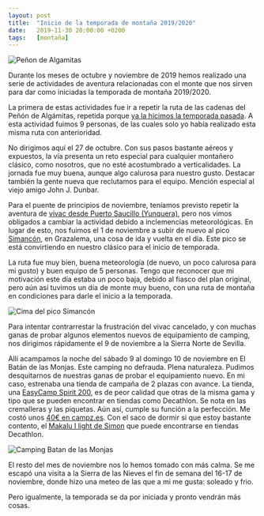 ```yaml
---
layout: post
title:  "Inicio de la temporada de montaña 2019/2020"
date:   2019-11-30 20:00:00 +0200
tags:	[montaña]
---
```


![Peñon de Algamitas][algamitas]

Durante los meses de octubre y noviembre de 2019 hemos realizado una serie de
actividades de aventura relacionadas con el monte que nos sirven para dar como
iniciadas la temporada de montaña 2019/2020.

La primera de estas actividades fue ir a repetir la ruta de las cadenas del
Peñón de Algámitas, repetida porque [ya la hicimos la temporada pasada][cadenas].
A esta actividad fuimos 9 personas, de las cuales solo yo había realizado esta
misma ruta con anterioridad.

<!--more-->

No dirigimos aquí el 27 de octubre. Con sus pasos bastante aéreos y expuestos,
la vía presenta un reto especial para cualquier montañero clásico, como
nosotros, que no esté acostumbrado a verticalidades. La jornada fue muy buena,
aunque algo calurosa para nuestro gusto. Destacar también la gente nueva que
reclutamos para el equipo. Mención especial al viejo amigo John J. Dunbar.

Para el puente de principios de noviembre, teníamos previsto repetir la
aventura de [vivac desde Puerto Saucillo (Yunquera)][vivac], pero nos vimos
obligados a cambiar la actividad debido a inclemencias meteorológicas. En lugar
de esto, nos fuimos el 1 de noviembre a subir de nuevo al pico [Simancón][simancon],
en Grazalema, una cosa de ida y vuelta en el día. Este pico se está convirtiendo
en nuestro clásico para el inicio de temporada.

La ruta fue muy bien, buena meteorología (de nuevo, un poco calurosa para mi
gusto) y buen equipo de 5 personas. Tengo que reconocer que mi motivación este
día estaba un poco baja, debido al fiasco del plan original, pero aún así
tuvimos un día de monte muy bueno, con una ruta de montaña en condiciones para
darle el inicio a la temporada.

![Cima del pico Simancón][simancon_gif]

Para intentar contrarrestar la frustración del vivac cancelado, y con muchas
ganas de probar algunos elementos nuevos de equipamiento de camping, nos
dirigimos rápidamente el 9 de noviembre a la Sierra Norte de Sevilla.

Allí acampamos la noche del sábado 9 al domingo 10 de noviembre en El Batán de
las Monjas. Este camping no defrauda. Plena naturaleza. Pudimos desquitarnos
de nuestras ganas de probar el equipamiento nuevo. En mi caso, estrenaba una
tienda de campaña de 2 plazas con avance. La tienda, una [EasyCamp Spirit 200][tienda],
es de peor calidad que otras de la misma gama y tipo que se pueden encontrar en
tiendas como Decathlon. Se nota en las cremalleras y las piquetas. Aún así,
cumple su función a la perfección. Me costó unos [40€ en campz.es][shop].
Con el saco de dormir si que estoy bastante contento, el [Makalu I light de Simon][makalu]
que puede encontrarse en tiendas Decathlon.

![Camping Batan de las Monjas][batan]

El resto del mes de noviembre nos lo hemos tomado con más calma. Se me escapó
una visita a la Sierra de las Nieves el fin de semana del 16-17 de noviembre,
donde hizo una meteo de las que a mi me gusta: soleado y frio.

Pero igualmente, la temporada se da por iniciada y pronto vendrán más cosas.

[cadenas]:	{{site.url}}/2018/11/06/algamitas.html
[algamitas]:	{{site.url}}/assets/20191027-algamitas.png
[simancon_gif]:	{{site.url}}/assets/20191101-simancon.gif
[batan]:	{{site.url}}/assets/20191110-batan.png
[vivac]:	https://alfabravo.org/2017/05/28/acampada-noctura-sierra-nieves.html
[simancon]:	https://alfabravo.org/2018/10/29/simancon-nevada-inesperada.html
[tienda]:	https://www.easycamp.com/en-gb/webshop/camping-tents/poled-tents/2-person-tents/spirit-200-teal-green
[shop]:		https://www.campz.es/754047.html
[makalu]:	https://www.decathlon.es/es/p/saco-de-dormir-makalu-i-light-talla-l/_/R-p-177493?mc=8495189&c=AZUL

